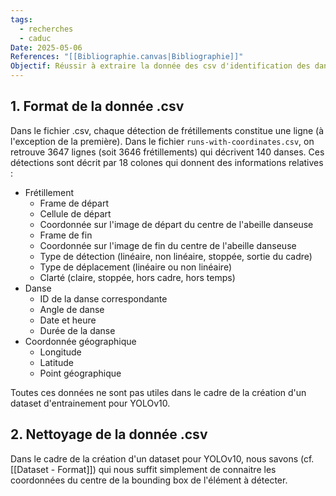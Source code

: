 ```yaml
---
tags:
  - recherches
  - caduc
Date: 2025-05-06
References: "[[Bibliographie.canvas|Bibliographie]]"
Objectif: Réussir à extraire la donnée des csv d'identification des danses
---
```

## 1. Format de la donnée .csv
Dans le fichier .csv, chaque détection de frétillements constitue une ligne (à l'exception de la première). Dans le fichier `runs-with-coordinates.csv`, on retrouve 3647 lignes (soit 3646 frétillements) qui décrivent 140 danses. Ces détections sont décrit par 18 colones qui donnent des informations relatives :

- Frétillement
	- Frame de départ
	- Cellule de départ
	- Coordonnée sur l'image de départ du centre de l'abeille danseuse
	- Frame de fin
	- Coordonnée sur l'image de fin du centre de l'abeille danseuse
	- Type de détection (linéaire, non linéaire, stoppée, sortie du cadre)
	- Type de déplacement (linéaire ou non linéaire)
	- Clarté (claire, stoppée, hors cadre, hors temps)
- Danse
	- ID de la danse correspondante
	- Angle de danse
	- Date et heure
	- Durée de la danse
- Coordonnée géographique
	- Longitude
	- Latitude
	- Point géographique

Toutes ces données ne sont pas utiles dans le cadre de la création d'un dataset d'entrainement pour YOLOv10. 


## 2. Nettoyage de la donnée .csv
Dans le cadre de la création d'un dataset pour YOLOv10, nous savons (cf. [[Dataset - Format]]) qui nous suffit simplement de connaitre les coordonnées du centre de la bounding box de l'élément à détecter. 